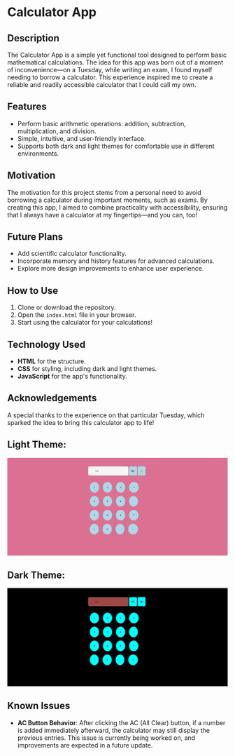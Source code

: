 # Calculator App

## Description
The Calculator App is a simple yet functional tool designed to perform basic mathematical calculations. The idea for this app was born out of a moment of inconvenience—on a Tuesday, while writing an exam, I found myself needing to borrow a calculator. This experience inspired me to create a reliable and readily accessible calculator that I could call my own.

## Features
- Perform basic arithmetic operations: addition, subtraction, multiplication, and division.
- Simple, intuitive, and user-friendly interface.
- Supports both dark and light themes for comfortable use in different environments.

## Motivation
The motivation for this project stems from a personal need to avoid borrowing a calculator during important moments, such as exams. By creating this app, I aimed to combine practicality with accessibility, ensuring that I always have a calculator at my fingertips—and you can, too!

## Future Plans
- Add scientific calculator functionality.
- Incorporate memory and history features for advanced calculations.
- Explore more design improvements to enhance user experience.

## How to Use
1. Clone or download the repository.
2. Open the `index.html` file in your browser.
3. Start using the calculator for your calculations!

## Technology Used
- **HTML** for the structure.
- **CSS** for styling, including dark and light themes.
- **JavaScript** for the app's functionality.

## Acknowledgements
A special thanks to the experience on that particular Tuesday, which sparked the idea to bring this calculator app to life!

## Light Theme:
![Light Theme Screenshot](images/Light%20Theme.png)

## Dark Theme:
![Dark Theme Screenshot](images/Dark%20Theme.png)

## Known Issues
- **AC Button Behavior**: After clicking the AC (All Clear) button, if a number is added immediately afterward, the calculator may still display the previous entries. This issue is currently being worked on, and improvements are expected in a future update.

